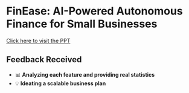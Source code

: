 #  FinEase: AI-Powered Autonomous Finance for Small Businesses

[Click here to visit the PPT](https://docs.google.com/presentation/d/1kdvpIaiRnVifQ3Nvl5Q3nInlcn0sYws7eab0fMHVgyc/edit?usp=sharing)

## Feedback Received
- 📊 **Analyzing each feature and providing real statistics**
- 💡 **Ideating a scalable business plan**
